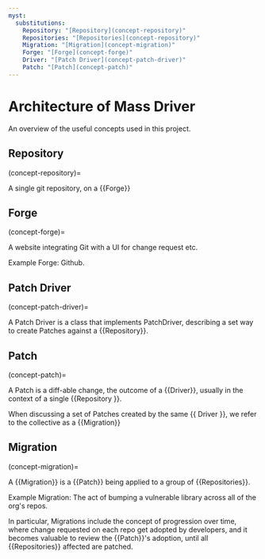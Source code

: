 ```yaml
---
myst:
  substitutions:
    Repository: "[Repository](concept-repository)"
    Repositories: "[Repositories](concept-repository)"
    Migration: "[Migration](concept-migration)"
    Forge: "[Forge](concept-forge)"
    Driver: "[Patch Driver](concept-patch-driver)"
    Patch: "[Patch](concept-patch)"
---
```


# Architecture of Mass Driver

An overview of the useful concepts used in this project.

## Repository
(concept-repository)=

A single git repository, on a {{Forge}}

## Forge
(concept-forge)=

A website integrating Git with a UI for change request etc.

Example Forge: Github.


## Patch Driver
(concept-patch-driver)=

A Patch Driver is a class that implements PatchDriver, describing a set way to
create Patches against a {{Repository}}.

## Patch
(concept-patch)=

A Patch is a diff-able change, the outcome of a {{Driver}}, usually in the
context of a single {{Repository }}.

When discussing a set of Patches created by the same {{ Driver }}, we refer
to the collective as a {{Migration}}

## Migration
(concept-migration)=

A {{Migration}} is a {{Patch}} being applied to a group of {{Repositories}}.

Example Migration: The act of bumping a vulnerable library across all of the
org's repos.

In particular, Migrations include the concept of progression over time, where
change requested on each repo get adopted by developers, and it becomes
valuable to review the {{Patch}}'s adoption, until all {{Repositories}} affected
are patched.

